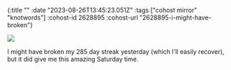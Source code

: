 {:title ""
 :date "2023-08-26T13:45:23.051Z"
 :tags ["cohost mirror" "knotwords"]
 :cohost-id 2628895
 :cohost-url "2628895-i-might-have-broken"}

![](/img/cohost-mirror/2628895-i-might-have-broken/IMG_6169.gif)

I might have broken my 285 day streak yesterday (which I’ll easily recover), but it did give me this amazing Saturday time.